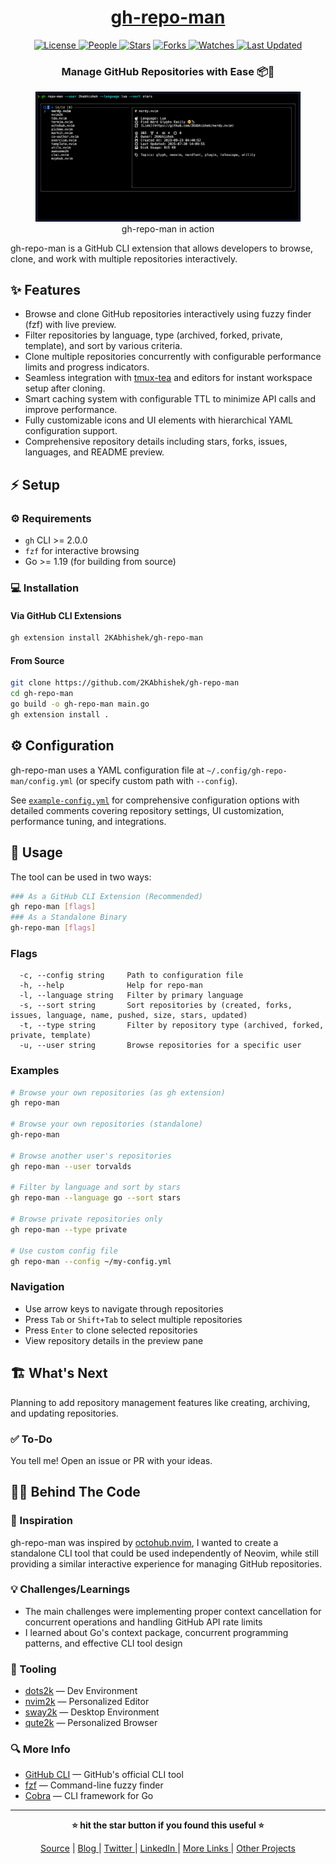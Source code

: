<div align = "center">

<h1><a href="https://github.com/2kabhishek/gh-repo-man">gh-repo-man</a></h1>

<a href="https://github.com/2KAbhishek/gh-repo-man/blob/main/LICENSE">
<img alt="License" src="https://img.shields.io/github/license/2kabhishek/gh-repo-man?style=flat&color=eee&label="> </a>

<a href="https://github.com/2KAbhishek/gh-repo-man/graphs/contributors">
<img alt="People" src="https://img.shields.io/github/contributors/2kabhishek/gh-repo-man?style=flat&color=ffaaf2&label=People"> </a>

<a href="https://github.com/2KAbhishek/gh-repo-man/stargazers">
<img alt="Stars" src="https://img.shields.io/github/stars/2kabhishek/gh-repo-man?style=flat&color=98c379&label=Stars"></a>

<a href="https://github.com/2KAbhishek/gh-repo-man/network/members">
<img alt="Forks" src="https://img.shields.io/github/forks/2kabhishek/gh-repo-man?style=flat&color=66a8e0&label=Forks"> </a>

<a href="https://github.com/2KAbhishek/gh-repo-man/watchers">
<img alt="Watches" src="https://img.shields.io/github/watchers/2kabhishek/gh-repo-man?style=flat&color=f5d08b&label=Watches"> </a>

<a href="https://github.com/2KAbhishek/gh-repo-man/pulse">
<img alt="Last Updated" src="https://img.shields.io/github/last-commit/2kabhishek/gh-repo-man?style=flat&color=e06c75&label="> </a>

<h3>Manage GitHub Repositories with Ease 📦🚀</h3>

<figure>
  <img src="docs/images/screenshot.png" alt="tdo.nvim in action">
  <br/>
  <figcaption>gh-repo-man in action</figcaption>
</figure>

</div>

gh-repo-man is a GitHub CLI extension that allows developers to browse, clone, and work with multiple repositories interactively.

## ✨ Features

- Browse and clone GitHub repositories interactively using fuzzy finder (fzf) with live preview.
- Filter repositories by language, type (archived, forked, private, template), and sort by various criteria.
- Clone multiple repositories concurrently with configurable performance limits and progress indicators.
- Seamless integration with [tmux-tea](https://github.com/2kabhishek/tmux-tea) and editors for instant workspace setup after cloning.
- Smart caching system with configurable TTL to minimize API calls and improve performance.
- Fully customizable icons and UI elements with hierarchical YAML configuration support.
- Comprehensive repository details including stars, forks, issues, languages, and README preview.

## ⚡ Setup

### ⚙️ Requirements

- `gh` CLI >= 2.0.0
- `fzf` for interactive browsing
- Go >= 1.19 (for building from source)

### 💻 Installation

#### Via GitHub CLI Extensions

```bash
gh extension install 2KAbhishek/gh-repo-man
```

#### From Source

```bash
git clone https://github.com/2KAbhishek/gh-repo-man
cd gh-repo-man
go build -o gh-repo-man main.go
gh extension install .
```

## ⚙️ Configuration

gh-repo-man uses a YAML configuration file at `~/.config/gh-repo-man/config.yml` (or specify custom path with `--config`).

See [`example-config.yml`](./example-config.yml) for comprehensive configuration options with detailed comments covering repository settings, UI customization, performance tuning, and integrations.

## 🚀 Usage

The tool can be used in two ways:

```bash
### As a GitHub CLI Extension (Recommended)
gh repo-man [flags]
### As a Standalone Binary
gh-repo-man [flags]
```

### Flags

```
  -c, --config string     Path to configuration file
  -h, --help              Help for repo-man
  -l, --language string   Filter by primary language
  -s, --sort string       Sort repositories by (created, forks, issues, language, name, pushed, size, stars, updated)
  -t, --type string       Filter by repository type (archived, forked, private, template)
  -u, --user string       Browse repositories for a specific user
```

### Examples

```bash
# Browse your own repositories (as gh extension)
gh repo-man

# Browse your own repositories (standalone)
gh-repo-man

# Browse another user's repositories
gh repo-man --user torvalds

# Filter by language and sort by stars
gh repo-man --language go --sort stars

# Browse private repositories only
gh repo-man --type private

# Use custom config file
gh repo-man --config ~/my-config.yml
```

### Navigation

- Use arrow keys to navigate through repositories
- Press `Tab` or `Shift+Tab` to select multiple repositories
- Press `Enter` to clone selected repositories
- View repository details in the preview pane

## 🏗️ What's Next

Planning to add repository management features like creating, archiving, and updating repositories.

### ✅ To-Do

You tell me! Open an issue or PR with your ideas.

## 🧑‍💻 Behind The Code

### 🌈 Inspiration

gh-repo-man was inspired by [octohub.nvim](https://github.com/2kabhishek/octohub.nvim), I wanted to create a standalone CLI tool that could be used independently of Neovim, while still providing a similar interactive experience for managing GitHub repositories.

### 💡 Challenges/Learnings

- The main challenges were implementing proper context cancellation for concurrent operations and handling GitHub API rate limits
- I learned about Go's context package, concurrent programming patterns, and effective CLI tool design

### 🧰 Tooling

- [dots2k](https://github.com/2kabhishek/dots2k) — Dev Environment
- [nvim2k](https://github.com/2kabhishek/nvim2k) — Personalized Editor
- [sway2k](https://github.com/2kabhishek/sway2k) — Desktop Environment
- [qute2k](https://github.com/2kabhishek/qute2k) — Personalized Browser

### 🔍 More Info

- [GitHub CLI](https://github.com/cli/cli) — GitHub's official CLI tool
- [fzf](https://github.com/junegunn/fzf) — Command-line fuzzy finder
- [Cobra](https://github.com/spf13/cobra) — CLI framework for Go

<hr>

<div align="center">

<strong>⭐ hit the star button if you found this useful ⭐</strong><br>

<a href="https://github.com/2KAbhishek/gh-repo-man">Source</a>
| <a href="https://2kabhishek.github.io/blog" target="_blank">Blog </a>
| <a href="https://twitter.com/2kabhishek" target="_blank">Twitter </a>
| <a href="https://linkedin.com/in/2kabhishek" target="_blank">LinkedIn </a>
| <a href="https://2kabhishek.github.io/links" target="_blank">More Links </a>
| <a href="https://2kabhishek.github.io/projects" target="_blank">Other Projects </a>

</div>
